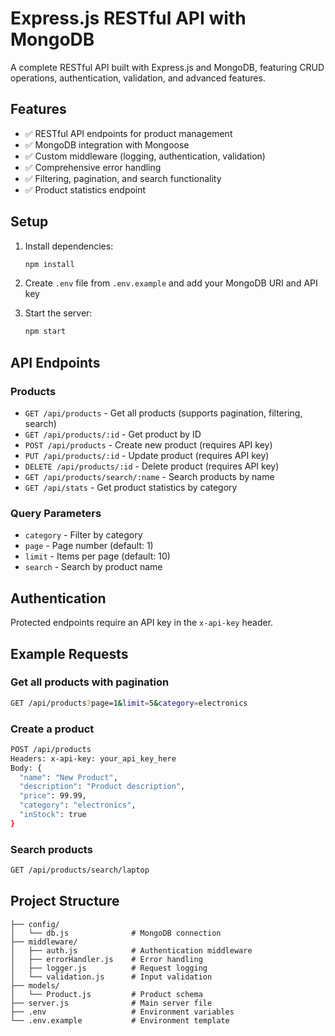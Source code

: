 # Express.js RESTful API with MongoDB

A complete RESTful API built with Express.js and MongoDB, featuring CRUD operations, authentication, validation, and advanced features.

## Features

- ✅ RESTful API endpoints for product management
- ✅ MongoDB integration with Mongoose
- ✅ Custom middleware (logging, authentication, validation)
- ✅ Comprehensive error handling
- ✅ Filtering, pagination, and search functionality
- ✅ Product statistics endpoint

## Setup

1. Install dependencies:
   ```bash
   npm install
   ```

2. Create `.env` file from `.env.example` and add your MongoDB URI and API key

3. Start the server:
   ```bash
   npm start
   ```

## API Endpoints

### Products

- `GET /api/products` - Get all products (supports pagination, filtering, search)
- `GET /api/products/:id` - Get product by ID
- `POST /api/products` - Create new product (requires API key)
- `PUT /api/products/:id` - Update product (requires API key)
- `DELETE /api/products/:id` - Delete product (requires API key)
- `GET /api/products/search/:name` - Search products by name
- `GET /api/stats` - Get product statistics by category

### Query Parameters

- `category` - Filter by category
- `page` - Page number (default: 1)
- `limit` - Items per page (default: 10)
- `search` - Search by product name

## Authentication

Protected endpoints require an API key in the `x-api-key` header.

## Example Requests

### Get all products with pagination
```bash
GET /api/products?page=1&limit=5&category=electronics
```

### Create a product
```bash
POST /api/products
Headers: x-api-key: your_api_key_here
Body: {
  "name": "New Product",
  "description": "Product description",
  "price": 99.99,
  "category": "electronics",
  "inStock": true
}
```

### Search products
```bash
GET /api/products/search/laptop
```

## Project Structure

```
├── config/
│   └── db.js              # MongoDB connection
├── middleware/
│   ├── auth.js            # Authentication middleware
│   ├── errorHandler.js    # Error handling
│   ├── logger.js          # Request logging
│   └── validation.js      # Input validation
├── models/
│   └── Product.js         # Product schema
├── server.js              # Main server file
├── .env                   # Environment variables
└── .env.example           # Environment template
``` 
